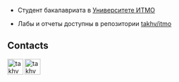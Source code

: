 * Студент бакалавриата в [Университете ИТМО](https://itmo.ru/)

* Лабы и отчеты доступны в репозитории [takhv/itmo](https://github.com/takhv/itmo)


## Contacts
<p align="left">
  <a href="https://t.me/" target="_blank" rel="noreferrer"> <img align="left" alt="takhv | Telegram" width="36px" src="https://upload.wikimedia.org/wikipedia/commons/thumb/8/83/Telegram_2019_Logo.svg/2048px-Telegram_2019_Logo.svg.png"/></a>
  <a href="https://vk.com/shigarakitenko" target="_blank" rel="noreferrer"> <img align="left" alt="takhv | VK" width="36px" src="https://upload.wikimedia.org/wikipedia/commons/2/21/VK.com-logo.svg"/> </a>
</p>
<br />  
<br />  


